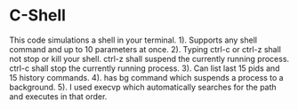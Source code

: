 # C-Shell

This code simulations a shell in your terminal. 
1). Supports any shell command and up to 10 parameters at once.
2). Typing ctrl-c or ctrl-z shall not stop or kill your shell. ctrl-z
shall suspend the currently running process. ctrl-c shall stop the currently running
process. 
3). Can list last 15 pids and 15 history commands.
4). has bg command which suspends a process to a background.
5). I used execvp which automatically searches for the path and executes in that order.



